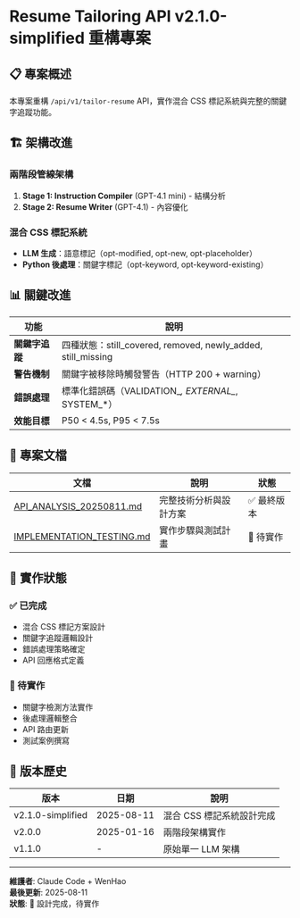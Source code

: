 # Resume Tailoring API v2.1.0-simplified 重構專案

## 📋 專案概述

本專案重構 `/api/v1/tailor-resume` API，實作混合 CSS 標記系統與完整的關鍵字追蹤功能。

## 🏗️ 架構改進

### 兩階段管線架構
1. **Stage 1: Instruction Compiler** (GPT-4.1 mini) - 結構分析
2. **Stage 2: Resume Writer** (GPT-4.1) - 內容優化

### 混合 CSS 標記系統
- **LLM 生成**：語意標記（opt-modified, opt-new, opt-placeholder）
- **Python 後處理**：關鍵字標記（opt-keyword, opt-keyword-existing）

## 📊 關鍵改進

| 功能 | 說明 |
|------|------|
| **關鍵字追蹤** | 四種狀態：still_covered, removed, newly_added, still_missing |
| **警告機制** | 關鍵字被移除時觸發警告（HTTP 200 + warning） |
| **錯誤處理** | 標準化錯誤碼（VALIDATION_*, EXTERNAL_*, SYSTEM_*） |
| **效能目標** | P50 < 4.5s, P95 < 7.5s |

## 📁 專案文檔

| 文檔 | 說明 | 狀態 |
|------|------|------|
| [API_ANALYSIS_20250811.md](./API_ANALYSIS_20250811.md) | 完整技術分析與設計方案 | ✅ 最終版本 |
| [IMPLEMENTATION_TESTING.md](./IMPLEMENTATION_TESTING.md) | 實作步驟與測試計畫 | 📝 待實作 |

## 🚀 實作狀態

### ✅ 已完成
- 混合 CSS 標記方案設計
- 關鍵字追蹤邏輯設計
- 錯誤處理策略確定
- API 回應格式定義

### 📝 待實作
- 關鍵字檢測方法實作
- 後處理邏輯整合
- API 路由更新
- 測試案例撰寫

## 🔄 版本歷史

| 版本 | 日期 | 說明 |
|------|------|------|
| v2.1.0-simplified | 2025-08-11 | 混合 CSS 標記系統設計完成 |
| v2.0.0 | 2025-01-16 | 兩階段架構實作 |
| v1.1.0 | - | 原始單一 LLM 架構 |

---

**維護者**: Claude Code + WenHao  
**最後更新**: 2025-08-11  
**狀態**: 🚧 設計完成，待實作